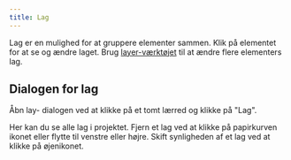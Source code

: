 ```yaml
---
title: Lag
---
```


Lag er en mulighed for at gruppere elementer sammen. Klik på elementet for at se og ændre laget. Brug [layer-værktøjet](../tools/layer) til at ændre flere elementers lag.

## Dialogen for lag

Åbn lay- dialogen ved at klikke på et tomt lærred og klikke på "Lag".

Her kan du se alle lag i projektet.
Fjern et lag ved at klikke på papirkurven ikonet eller flytte til venstre eller højre.
Skift synligheden af et lag ved at klikke på øjenikonet.
